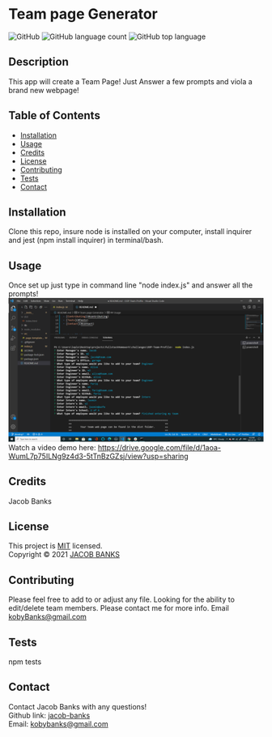 # Team page Generator

![GitHub](https://img.shields.io/github/license/jacob-banks/OOP-Team-Profile)
![GitHub language count](https://img.shields.io/github/languages/count/jacob-banks/README-Genrator)
![GitHub top language](https://img.shields.io/github/languages/top/jacob-banks/README-Genrator)

## Description

This app will create a Team Page! Just Answer a few prompts and viola a brand new webpage!

## Table of Contents

- [Installation](#installation)
- [Usage](#usage)
- [Credits](#credits)
- [License](#license)
- [Contributing](#contributing)
- [Tests](#Tests)
- [Contact](#contact)

## Installation

Clone this repo, insure node is installed on your computer, install inquirer and jest (npm install inquirer) in terminal/bash.

## Usage

Once set up just type in command line "node index.js" and answer all the prompts!
![screenshot1](./img/terminal.png)
Watch a video demo here: https://drive.google.com/file/d/1aoa-WumL7p75ILNg9z4d3-5tTnBzGZsj/view?usp=sharing

## Credits

Jacob Banks

## License

This project is [MIT](https://choosealicense.com/licenses/mit/) licensed.<br />
Copyright © 2021 [JACOB BANKS](https://github.com/jacob-banks)

## Contributing

Please feel free to add to or adjust any file. Looking for the ability to edit/delete team members. Please contact me for more info. Email kobyBanks@gmail.com

## Tests

npm tests

## Contact

Contact Jacob Banks with any questions!<br>
Github link: [jacob-banks](https://github.com/jacob-banks)<br>
Email: kobybanks@gmail.com
